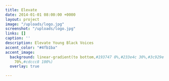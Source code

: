 ```yaml
---
title: Elevate
date: 2014-01-01 08:00:00 +0000
layout: project
image: "/uploads/logo.jpg"
screenshot: "/uploads/logo.jpg"
links: []
caption: ''
description: Elevate Young Black Voices
accent_color: "#4fb1ba"
accent_image:
  background: linear-gradient(to bottom,#193747 0%,#233e4c 30%,#3c929e 50%,#d5d5d4
    70%,#cdccc8 100%)
  overlay: true

---
```

